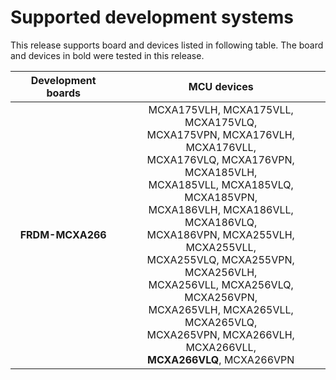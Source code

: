 # Supported development systems

This release supports board and devices listed in following table. The board and devices in bold were tested in this release.

|Development boards|MCU devices|
|:--:              |:--:       |
|**FRDM-MCXA266**|MCXA175VLH, MCXA175VLL, MCXA175VLQ,<br/> MCXA175VPN, MCXA176VLH, MCXA176VLL,<br/> MCXA176VLQ, MCXA176VPN, MCXA185VLH,<br/> MCXA185VLL, MCXA185VLQ, MCXA185VPN,<br/> MCXA186VLH, MCXA186VLL, MCXA186VLQ,<br/> MCXA186VPN, MCXA255VLH, MCXA255VLL,<br/> MCXA255VLQ, MCXA255VPN, MCXA256VLH,<br/> MCXA256VLL, MCXA256VLQ, MCXA256VPN,<br/> MCXA265VLH, MCXA265VLL, MCXA265VLQ,<br/> MCXA265VPN, MCXA266VLH, MCXA266VLL,<br/> **MCXA266VLQ**, MCXA266VPN|
